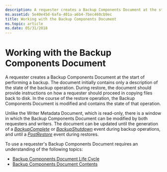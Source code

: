 ```yaml
---
description: A requester creates a Backup Components Document at the start of performing a backup.
ms.assetid: 5e40e45d-6afa-401a-a6b4-7bec460cb9ec
title: Working with the Backup Components Document
ms.topic: article
ms.date: 05/31/2018
---
```


# Working with the Backup Components Document

A requester creates a Backup Components Document at the start of performing a backup. The document initially contains only a description of the state of the backup operation. During restore, the document should provide instructions on how a requester should proceed in copying files back to disk. In the course of the restore operation, the Backup Components Document is modified and contains the state of that operation.

Unlike the Writer Metadata Document, which is read-only, there is a window in which the Backup Components Document can be modified by both requesters and writers. The document can be updated until the generation of a [*BackupComplete*](vssgloss-b.md) or [*BackupShutdown*](vssgloss-b.md) event during backup operations, and until a [*PostRestore*](vssgloss-p.md) event during restores.

To use a requester's Backup Components Document requires an understanding of the following topics:

-   [Backup Components Document Life Cycle](backup-components-document-life-cycle.md)
-   [Backup Components Document Contents](backup-components-document-contents.md)

 

 



